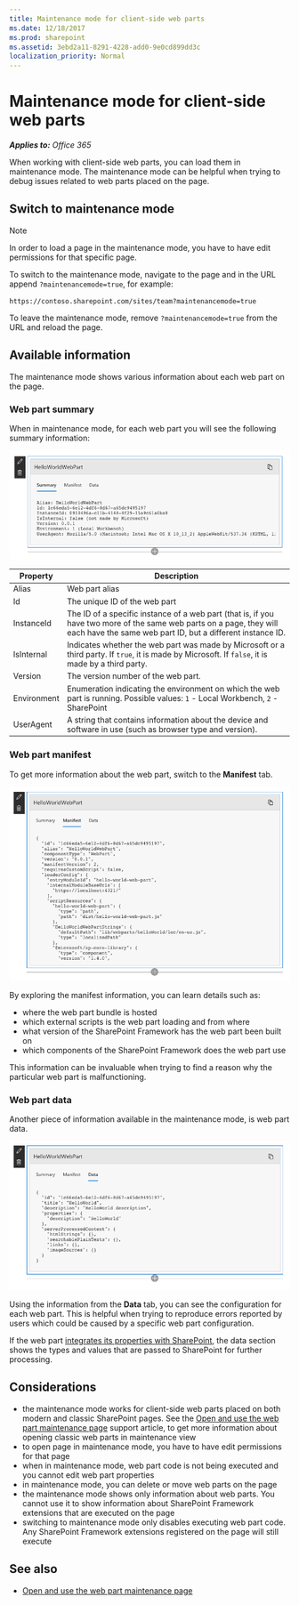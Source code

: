 ```yaml
---
title: Maintenance mode for client-side web parts
ms.date: 12/18/2017
ms.prod: sharepoint
ms.assetid: 3ebd2a11-8291-4228-add0-9e0cd899dd3c
localization_priority: Normal
---
```


# Maintenance mode for client-side web parts

_**Applies to:** Office 365_

When working with client-side web parts, you can load them in maintenance mode. The maintenance mode can be helpful when trying to debug issues related to web parts placed on the page.

## Switch to maintenance mode

> [!NOTE]
> In order to load a page in the maintenance mode, you have to have edit permissions for that specific page.

To switch to the maintenance mode, navigate to the page and in the URL append `?maintenancemode=true`, for example:

```text
https://contoso.sharepoint.com/sites/team?maintenancemode=true
```

To leave the maintenance mode, remove `?maintenancemode=true` from the URL and reload the page.

## Available information

The maintenance mode shows various information about each web part on the page.

### Web part summary

When in maintenance mode, for each web part you will see the following summary information:

![Web part summary information displayed in maintenance mode](../images/maintenance-mode-summary.png)

Property|Description
--------|-----------
Alias|Web part alias
Id|The unique ID of the web part
InstanceId|The ID of a specific instance of a web part (that is, if you have two more of the same web parts on a page, they will each have the same web part ID, but a different instance ID.
IsInternal|Indicates whether the web part was made by Microsoft or a third party. If `true`, it is made by Microsoft. If `false`, it is made by a third party.
Version|The version number of the web part.
Environment|Enumeration indicating the environment on which the web part is running. Possible values: `1` - Local Workbench, `2` - SharePoint
UserAgent|A string that contains information about the device and software in use (such as browser type and version).

### Web part manifest

To get more information about the web part, switch to the **Manifest** tab.

![Web part manifest information displayed in maintenance mode](../images/maintenance-mode-manifest.png)

By exploring the manifest information, you can learn details such as:

- where the web part bundle is hosted
- which external scripts is the web part loading and from where
- what version of the SharePoint Framework has the web part been built on
- which components of the SharePoint Framework does the web part use

This information can be invaluable when trying to find a reason why the particular web part is malfunctioning.

### Web part data

Another piece of information available in the maintenance mode, is web part data.

![Web part data information displayed in maintenance mode](../images/maintenance-mode-data.png)

Using the information from the **Data** tab, you can see the configuration for each web part. This is helpful when trying to reproduce errors reported by users which could be caused by a specific web part configuration.

If the web part [integrates its properties with SharePoint](../spfx/web-parts/guidance/integrate-web-part-properties-with-sharepoint.md), the data section shows the types and values that are passed to SharePoint for further processing.

## Considerations

- the maintenance mode works for client-side web parts placed on both modern and classic SharePoint pages. See the [Open and use the web part maintenance page](https://support.office.com/article/Open-and-use-the-web-part-maintenance-page-eff9ce22-d04a-44dd-ae83-ac29a5e396c2#PickTab=2016,_2013) support article, to get more information about opening classic web parts in maintenance view
- to open page in maintenance mode, you have to have edit permissions for that page
- when in maintenance mode, web part code is not being executed and you cannot edit web part properties
- in maintenance mode, you can delete or move web parts on the page
- the maintenance mode shows only information about web parts. You cannot use it to show information about SharePoint Framework extensions that are executed on the page
- switching to maintenance mode only disables executing web part code. Any SharePoint Framework extensions registered on the page will still execute

## See also

- [Open and use the web part maintenance page](https://support.office.com/article/Open-and-use-the-web-part-maintenance-page-eff9ce22-d04a-44dd-ae83-ac29a5e396c2)

